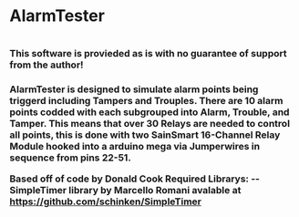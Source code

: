 <h1>AlarmTester<h1>
<h3>This software is provieded as is with no guarantee of support from the author!<h3>
AlarmTester is designed to simulate alarm points being triggerd including Tampers and Trouples. There are 10 alarm points codded with each subgrouped into Alarm, Trouble, and Tamper. This means that over 30 Relays are needed to control all points, this is done with two SainSmart 16-Channel Relay Module hooked into a arduino mega via Jumperwires in sequence from pins 22-51.


Based off of code by Donald Cook
Required Librarys:
--SimpleTimer library by Marcello Romani avalable at https://github.com/schinken/SimpleTimer
